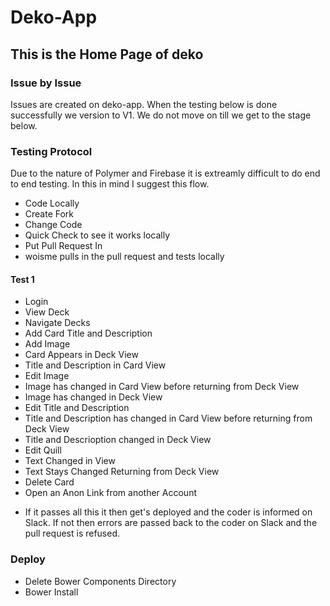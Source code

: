 # Deko-App
## This is the Home Page of deko

### Issue by Issue
Issues are created on deko-app. When the testing below is done successfully we version to V1. We do not move on till we get to the stage below.

### Testing Protocol

Due to the nature of Polymer and Firebase it is extreamly difficult to do end to end testing. In this in mind I suggest this flow.

* Code Locally
* Create Fork
* Change Code
* Quick Check to see it works locally
* Put Pull Request In
* woisme pulls in the pull request and tests locally

#### Test 1
  - Login
  - View Deck
  - Navigate Decks
  - Add Card Title and Description
  - Add Image
  - Card Appears in Deck View
  - Title and Description in Card View
  - Edit Image
  - Image has changed in Card View before returning from Deck View
  - Image has changed in Deck View
  - Edit Title and Description
  - Title and Description has changed in Card View before returning from Deck View
  - Title and Descrioption changed in Deck View
  - Edit Quill
  - Text Changed in View
  - Text Stays Changed Returning from Deck View
  - Delete Card
  - Open an Anon Link from another Account


* If it passes all this it then get's deployed and the coder is informed on Slack. If not then errors are passed back to the coder on Slack and the pull request is refused.

### Deploy

* Delete Bower Components Directory
* Bower Install


